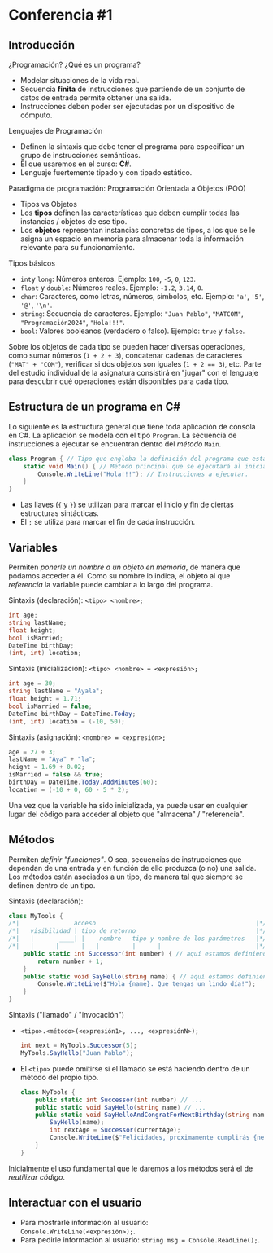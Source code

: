 # Conferencia #1

## Introducción

¿Programación? ¿Qué es un programa?
- Modelar situaciones de la vida real.
- Secuencia **finita** de instrucciones que partiendo de un conjunto de datos de entrada permite obtener una salida.
- Instrucciones deben poder ser ejecutadas por un dispositivo de cómputo.

Lenguajes de Programación
- Definen la sintaxis que debe tener el programa para especificar un grupo de instrucciones semánticas.
- El que usaremos en el curso: **C#**.
- Lenguaje fuertemente tipado y con tipado estático.

Paradigma de programación: Programación Orientada a Objetos (POO)
- Tipos vs Objetos
- Los **tipos** definen las características que deben cumplir todas las instancias / objetos de ese tipo.
- Los **objetos** representan instancias concretas de tipos, a los que se le asigna un espacio en memoria para almacenar toda la información relevante para su funcionamiento.

Tipos básicos
- `int`y `long`: Números enteros. Ejemplo: `100`, `-5`, `0`, `123`.
- `float` y `double`: Números reales. Ejemplo: `-1.2`, `3.14`, `0`.
- `char`: Caracteres, como letras, números, símbolos, etc. Ejemplo: `'a'`, `'5'`, `'@'`, `'\n'`.
- `string`: Secuencia de caracteres. Ejemplo: `"Juan Pablo"`, `"MATCOM"`, `"Programación2024"`, `"Hola!!!"`.
- `bool`: Valores booleanos (verdadero o falso). Ejemplo: `true` y `false`.

Sobre los objetos de cada tipo se pueden hacer diversas operaciones, como sumar números (`1 + 2 + 3`), concatenar cadenas de caracteres (`"MAT" + "COM"`), verificar si dos objetos son iguales (`1 + 2 == 3`), etc.
Parte del estudio individual de la asignatura consistirá en "jugar" con el lenguaje para descubrir qué operaciones están disponibles para cada tipo.

## Estructura de un programa en C#

Lo siguiente es la estructura general que tiene toda aplicación de consola en C#.
La aplicación se modela con el tipo `Program`.
La secuencia de instrucciones a ejecutar se encuentran dentro del _método_ `Main`.

```csharp
class Program { // Tipo que engloba la definición del programa que estamos creando.
	static void Main() { // Método principal que se ejecutará al iniciar el programa.
		Console.WriteLine("Hola!!!"); // Instrucciones a ejecutar.
	}
}
```

- Las llaves (`{` y `}`) se utilizan para marcar el inicio y fin de ciertas estructuras sintácticas.
- El `;` se utiliza para marcar el fin de cada instrucción.

## Variables

Permiten _ponerle un nombre a un objeto en memoria_, de manera que podamos acceder a él.
Como su nombre lo indica, el objeto al que _referencia_ la variable puede cambiar a lo largo del programa.

Sintaxis (declaración): `<tipo> <nombre>;`

```csharp
int age;
string lastName;
float height;
bool isMarried;
DateTime birthDay;
(int, int) location;
```

Sintaxis (inicialización): `<tipo> <nombre> = <expresión>;`
```csharp
int age = 30;
string lastName = "Ayala";
float height = 1.71;
bool isMarried = false;
DateTime birthDay = DateTime.Today;
(int, int) location = (-10, 50);
```

Sintaxis (asignación): `<nombre> = <expresión>;`

```csharp
age = 27 + 3;
lastName = "Aya" + "la";
height = 1.69 + 0.02;
isMarried = false && true;
birthDay = DateTime.Today.AddMinutes(60);
location = (-10 + 0, 60 - 5 * 2);
```

Una vez que la variable ha sido inicializada, ya puede usar en cualquier lugar del código para acceder al objeto que "almacena" / "referencia".

## Métodos

Permiten _definir "funciones"_. O sea, secuencias de instrucciones que dependan de una entrada y en función de ello produzca (o no) una salida.
Los métodos están asociados a un tipo, de manera tal que siempre se definen dentro de un tipo.

Sintaxis (declaración):
```csharp
class MyTools {
/*|               acceso                                            |*/
/*|   visibilidad | tipo de retorno                                 |*/
/*|   |       ____| |    nombre   tipo y nombre de los parámetros   |*/
/*|   |      |      |   |         |      |                          |*/
	public static int Successor(int number) { // aquí estamos definiendo una función f: int -> int.
		return number + 1;
	}
	public static void SayHello(string name) { // aquí estamos definiendo una función g: string -> ().
		Console.WriteLine($"Hola {name}. Que tengas un lindo día!");
	}
}
```

Sintaxis ("llamado" / "invocación")
- `<tipo>.<método>(<expresión1>, ..., <expresiónN>);`
	```csharp
	int next = MyTools.Successor(5);
	MyTools.SayHello("Juan Pablo");
	```

- El `<tipo>` puede omitirse si el llamado se está haciendo dentro de un método del propio tipo.
	```csharp
	class MyTools {
		public static int Successor(int number) // ...
		public static void SayHello(string name) // ...
		public static void SayHelloAndCongratForNextBirthday(string name, int currentAge) {
			SayHello(name);
			int nextAge = Successor(currentAge);
			Console.WriteLine($"Felicidades, proximamente cumplirás {nextAge} años!");
		}
	}
	```


Inicialmente el uso fundamental que le daremos a los métodos será el de _reutilizar código_.

## Interactuar con el usuario

- Para mostrarle información al usuario: `Console.WriteLine(<expresión>);`.
- Para pedirle información al usuario: `string msg = Console.ReadLine();`.